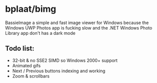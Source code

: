 # bplaat/bimg
BassieImage a simple and fast image viewer for Windows because the Windows UWP Photos app is fucking slow and the .NET Windows Photo Library app don't has a dark mode

## Todo list:
- 32-bit & no SSE2 SIMD so Windows 2000+ support
- Animated gifs
- Next / Previous buttons indexing and working
- Zoom & scrollbars
